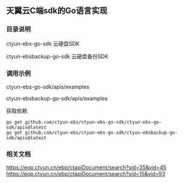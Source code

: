 ## 天翼云C端sdk的Go语言实现

### 目录说明
ctyun-ebs-go-sdk 云硬盘SDK

ctyun-ebsbackup-go-sdk 云硬盘备份SDK

### 调用示例

ctyun-ebs-go-sdk/apis/examples

ctyun-ebsbackup-go-sdk/apis/examples

获取依赖
```text
go get github.com/ctyun-ebs/ctyun-ebs-go-sdk/ctyun-ebs-go-sdk/apis@latest
go get github.com/ctyun-ebs/ctyun-ebs-go-sdk/ctyun-ebsbackup-go-sdk/apis@latest
```

### 相关文档
https://eop.ctyun.cn/ebp/ctapiDocument/search?sid=35&vid=45
https://eop.ctyun.cn/ebp/ctapiDocument/search?sid=15&vid=93
